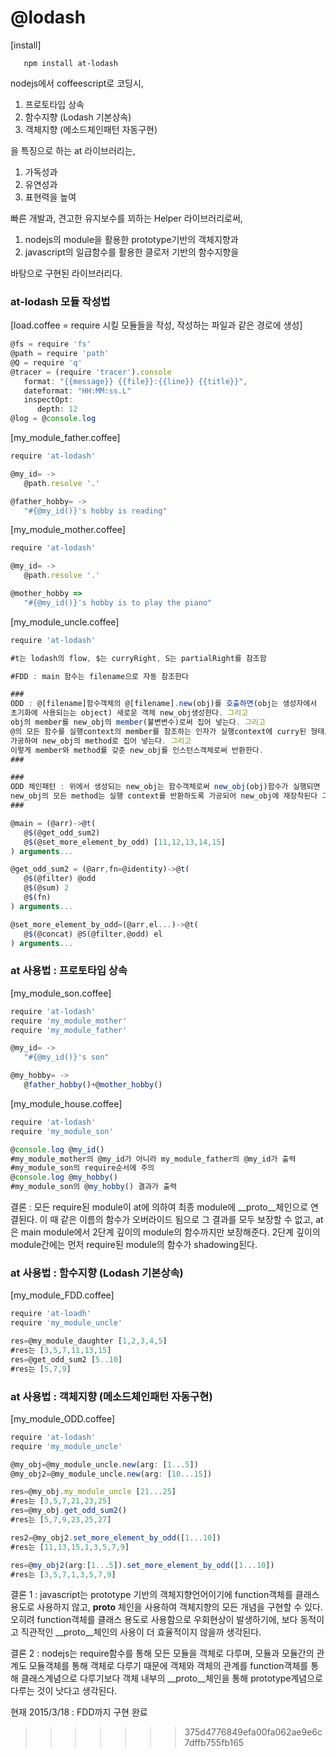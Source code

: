 # **@lodash** #
[install]
```
   npm install at-lodash
```
nodejs에서 coffeescript로 코딩시,

1. 프로토타입 상속
1. 함수지향 (Lodash 기본상속)
1. 객체지향 (메소드체인패턴 자동구현)

을 특징으로 하는 at 라이브러리는, 

1. 가독성과
1. 유연성과
1. 표현력을 높여

빠른 개발과, 견고한 유지보수를 꾀하는
Helper 라이브러리로써, 

1. nodejs의 module을 활용한 prototype기반의 객체지향과
1. javascript의 일급함수를 활용한 클로저 기반의 함수지향을

바탕으로 구현된 라이브러리다.

### **at-lodash 모듈 작성법** ###
[load.coffee = require 시킬 모듈들을 작성, 작성하는 파일과 같은 경로에 생성]
```js
@fs = require 'fs'
@path = require 'path'
@Q = require 'q'
@tracer = (require 'tracer').console
   format: "{{message}} {{file}}:{{line}} {{title}}",
   dateformat: "HH:MM:ss.L"
   inspectOpt:
      depth: 12
@log = @console.log

```

[my_module_father.coffee]
```js
require 'at-lodash'

@my_id= ->
   @path.resolve '.'

@father_hobby= ->
   "#{@my_id()}'s hobby is reading"
```


[my_module_mother.coffee]
```js
require 'at-lodash'

@my_id= ->
   @path.resolve '.'

@mother_hobby =>
   "#{@my_id()}'s hobby is to play the piano"   
```

[my_module_uncle.coffee]
```js
require 'at-lodash'

#t는 lodash의 flow, $는 curryRight, S는 partialRight를 참조함

#FDD : main 함수는 filename으로 자동 참조한다

###
ODD : @[filename]함수객체의 @[filename].new(obj)를 호출하면(obj는 생성자에서 
초기화에 사용되는는 object) 새로운 객체 new_obj생성한다. 그리고 
obj의 member를 new_obj의 member(불변변수)로써 집어 넣는다. 그리고 
@의 모든 함수를 실행context의 member를 참조하는 인자가 실행context에 curry된 형태로 
가공하여 new_obj의 method로 집어 넣는다. 그리고 
이렇게 member와 method를 갖춘 new_obj를 인스턴스객체로써 반환한다. 
###

###
ODD 체인패턴 : 위에서 생성되는 new_obj는 함수객체로써 new_obj(obj)함수가 실행되면
new_obj의 모든 method는 실행 context를 반환하도록 가공되어 new_obj에 재장착된다 그리고 lodash 에 mixin된다
###

@main = (@arr)->@t(
   @$(@get_odd_sum2)
   @$(@set_more_element_by_odd) [11,12,13,14,15]
) arguments...

@get_odd_sum2 = (@arr,fn=@identity)->@t(
   @$(@filter) @odd
   @$(@sum) 2
   @$(fn)
) arguments...

@set_more_element_by_odd=(@arr,el...)->@t(
   @$(@concat) @S(@filter,@odd) el
) arguments...
```


### **at 사용법 : 프로토타입 상속** ###

[my_module_son.coffee]
```js
require 'at-lodash'
require 'my_module_mother'
require 'my_module_father'

@my_id= ->
   "#{@my_id()}'s son"

@my_hobby= ->
   @father_hobby()+@mother_hobby()   
```

[my_module_house.coffee]
```js
require 'at-lodash'
require 'my_module_son'

@console.log @my_id()
#my_module_mother의 @my_id가 아니라 my_module_father의 @my_id가 출력
#my_module_son의 require순서에 주의 
@console.log @my_hobby()
#my_module_son의 @my_hobby() 결과가 출력   
```
결론 : 모든 require된 module이 at에 의하여 최종 module에 __proto__체인으로 연결된다. 이 때 같은 이름의 함수가 오버라이드 됨으로 그 결과를 모두 보장할 수 없고, at은 main module에서 2단계 깊이의 module의 함수까지만 보장해준다. 2단계 깊이의 module간에는 먼저 require된 module의 함수가 shadowing된다.

### **at 사용법 : 함수지향 (Lodash 기본상속)** ###

[my_module_FDD.coffee]

```js
require 'at-loadh'
require 'my_module_uncle'

res=@my_module_daughter [1,2,3,4,5]
#res는 [3,5,7,11,13,15]
res=@get_odd_sum2 [5..10]
#res는 [5,7,9]
```
### **at 사용법 : 객체지향 (메소드체인패턴 자동구현)** ###

[my_module_ODD.coffee]

```js
require 'at-lodash'
require 'my_module_uncle'

@my_obj=@my_module_uncle.new(arg: [1...5])
@my_obj2=@my_module_uncle.new(arg: [10...15])

res=@my_obj.my_module_uncle [21...25]
#res는 [3,5,7,21,23,25]
res=@my_obj.get_odd_sum2()
#res는 [5,7,9,23,25,27]

res2=@my_obj2.set_more_element_by_odd([1...10])
#res는 [11,13,15,1,3,5,7,9]

res=@my_obj2(arg:[1...5]).set_more_element_by_odd([1...10])
#res는 [3,5,7,1,3,5,7,9]
```

결론 1 : javascript는 prototype 기반의 객체지향언어이기에 function객체를 
클래스 용도로 사용하지 않고, __proto__ 체인을 사용하여 객체지향의 모든 개념을 
구현할 수 있다. 오히려 function객체를 클래스 용도로 사용함으로 우회현상이 발생하기에, 
보다 동적이고 직관적인 __proto__체인의 사용이 더 효율적이지 않을까 생각된다. 


결론 2 : nodejs는 require함수를 통해 모든 모듈을 객체로 다루며, 모듈과 모듈간의 관계도 모듈객체를 통해 객체로 다루기 때문에 객체와 객체의 관계를 function객체를 통해 클래스계념으로 다루기보다 객체 내부의 __proto__체인을 통해 prototype계념으로 다루는 것이 낫다고 생각된다. 

현재 2015/3/18 : FDD까지 구현 완료
>>>>>>> 375d4776849efa00fa062ae9e6c7dffb755fb165
